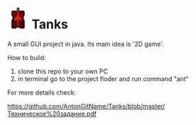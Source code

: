 ![alt tag](https://github.com/AntonGitName/Tanks/blob/master/sprites/tank/red/tankUP.png?raw=true "Tank!") Tanks 
=====

A small GUI project in java. Its main idea is '2D game'.


How to build:

1. clone this repo to your own PC
2. in terminal go to the project floder and run command "ant"

For more details check:

https://github.com/AntonGitName/Tanks/blob/master/Техническое%20задание.pdf
